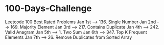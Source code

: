 # 100-Days-Challenge
Leetcode 100 Best Rated Problems
Jan 1st --> 136. Single Number
Jan 2nd --> 169. Majority Element
Jan 3rd --> 217. Contains Duplicate
Jan 4th --> 242. Valid Anagram
Jan 5th --> 1. Two Sum
Jan 6th --> 347. Top K Frequent Elements
Jan 7th --> 26. Remove Duplicates from Sorted Array

